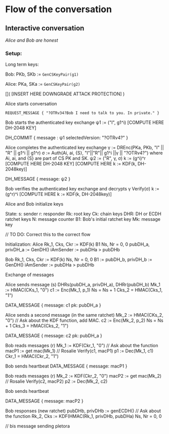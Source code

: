 # Flow of the conversation

## Interactive conversation

_Alice and Bob are honest_

### Setup:
Long term keys:

Bob: PKb, SKb := `GenCSKeyPair(g1)`

Alice: PKa, SKa := `GenCSKeyPair(g2)`

[](
[INSERT HERE DOWNGRADE ATTACK PROTECTION]
)

Alice starts conversation

`REQUEST_MESSAGE {
"?OTRv34?Bob I need to talk to you. In private."
}`

Bob starts the authenticated key exchange
ψ1 := ("I", g1^i)
[COMPUTE HERE DH-2048 KEY]

DH_COMMIT {
message : ψ1
selectedVersion: "?OTRv4?"
}

Alice completes the authenticated key exchange
γ := DREnc(PKa, PKb, "I" || "R" || g1^i || g1^r)
σ := Auth(Ai, ai, {S}, "I"||"R"|| g1^i ||γ || "?OTRv4?") where Ai, ai, and {S} are part of CS PK and SK.
ψ2 := ("R", γ, σ)
k := (g^i)^r
[COMPUTE HERE DH-2048 KEY]
[COMPUTE HERE k := KDF(k, DH-2048key)]

DH_MESSAGE {
message: ψ2
}

Bob verifies the authenticated key exchange and decrypts γ
Verify(σ)
k := (g^r)^i
[COMPUTE HERE k := KDF(k, DH-2048key)]

Alice and Bob initialize keys

State:
s: sender
r: responder
Rk: root key
Ck: chain keys
DHR: DH or ECDH ratchet keys
N: message counter
B1: Bob's initial ratchet key
Mk: message key

// TO DO: Correct this to the correct flow

Initialization:
Alice
Rk_1, Cks<none>, Ckr := KDF(k)
B1
Ns, Nr = 0, 0
pubDH_a, privDH_a := GenDH()
iAmSender := pubDHa > pubDHb

Bob
Rk_1, Cks, Ckr<none> := KDF(k)
Ns, Nr = 0, 0
B1 := pubDH_b, privDH_b := GenDH()
iAmSender := pubDHa > pubDHb

Exchange of messages

Alice sends message (s)
DHRs(pubDH_a, privDH_a), DHRr<B1>(pubDH_b)
Mk_1 := HMAC(CKs_1, "0")
c1 := Enc(Mk_1, p_1)
Ns = Ns + 1
Cks_2 = HMAC(Cks_1, "1")

DATA_MESSAGE {
message: c1
pk: pubDH_a
}

Alice sends a second message (in the same ratchet)
Mk_2 := HMAC(CKs_2, "0") // Ask about the KDF function, add MAC. 
c2 := Enc(Mk_2, p_2)
Ns = Ns + 1
Cks_3 = HMAC(Cks_2, "1")

DATA_MESSAGE {
message: c2
pk: pubDH_a
}

Bob reads messages (r)
Mk_1 := KDF(Ckr_1, "0") // Ask about the function
macP1 := get mac(Mk_1) // Rosalie
Verify(c1, macP1)
p1 := Dec(Mk_1, c1)
Ckr_1 = HMAC(Ckr_2, "1")

Bob sends heartbeat
DATA_MESSAGE {
message: macP1
}

Bob reads messages (r)
Mk_2 := KDF(Ckr_2, "0")
macP2 := get mac(Mk_2) // Rosalie
Verify(c2, macP2)
p2 := Dec(Mk_2, c2)

Bob sends heartbeat

DATA_MESSAGE {
message: macP2
}

Bob responses (new ratchet)
pubDHb, privDHb := genECDH() // Ask about the function
Rk_2, Cks := KDF(HMAC(Rk_1, privDHb, pubDHa)
Ns, Nr = 0, 0

// bis message sending pletora
